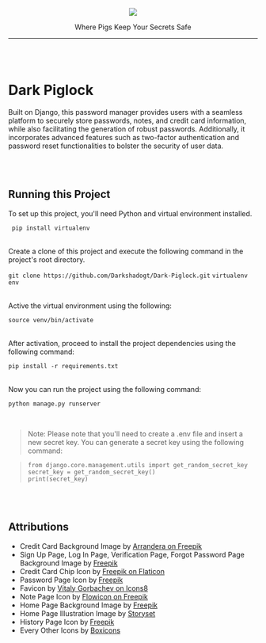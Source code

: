 <p align="center">
  <picture>
    <source media="(prefers-color-scheme: light)" srcset="https://github.com/Darkshadogt/Dark-Piglock/assets/122583206/dafa2884-6087-427a-9305-1c408b214789">
    <source media="(prefers-color-scheme: dark)" srcset="https://github.com/Darkshadogt/Dark-Piglock/assets/122583206/0b7daee8-6990-49f1-910d-28237145f817">
    <img src="https://github.com/Darkshadogt/Dark-Piglock/assets/122583206/dafa2884-6087-427a-9305-1c408b214789">
  </picture>
</p>
<p align="center">Where Pigs Keep Your Secrets Safe</p>


---
<br>
<br>

# Dark Piglock

Built on Django, this password manager provides users with a seamless platform to securely store passwords, notes, and credit card information, while also facilitating the generation of robust passwords. Additionally, it incorporates advanced features such as two-factor authentication and password reset functionalities to bolster the security of user data.

<br>
<br>

## Running this Project


To set up this project, you'll need Python and virtual environment installed.


```  pip install virtualenv ```

<br>
Create a clone of this project and execute the following command in the project's root directory.


``` git clone https://github.com/Darkshadogt/Dark-Piglock.git ```
``` virtualenv env ```

<br>
Active the virtual environment using the following:


``` source venv/bin/activate ```

<br>
After activation, proceed to install the project dependencies using the following command:


``` pip install -r requirements.txt ```

<br>
Now you can run the project using the following command:


``` python manage.py runserver ```

<br>


>Note: Please note that you'll need to create a .env file and insert a new secret key. You can generate a secret key using the following command:


>```
>from django.core.management.utils import get_random_secret_key
>secret_key = get_random_secret_key()
>print(secret_key)
>```

<br>
<br>


## Attributions


- Credit Card Background Image by [Arrandera on Freepik](https://www.freepik.com/free-vector/background-luxury-minimalist-gradient-style-design_32582886.htm#page=2&query=dark%20vector%20background&position=30&from_view=search&track=ais&uuid=0b077dd1-421b-47da-a2d2-b748ddbd193a)
- Sign Up Page, Log In Page, Verification Page, Forgot Password Page Background Image by [Freepik](https://www.freepik.com/free-vector/gradient-black-background-with-wavy-lines_19852122.htm#query=dark%20theme%20vector%20background&position=8&from_view=search&track=ais&uuid=5fa2d0fc-99ae-437f-a630-cc21610266c7)
- Credit Card Chip Icon by [Freepik on Flaticon]()
- Password Page Icon by [Freepik](https://www.freepik.com/icon/animal-rights_2865584#fromView=search&term=pig+lock&track=ais&page=1&position=31&uuid=3f7dfbf6-5dbb-4b17-812a-f2923c1652ca)
- Favicon by [Vitaly Gorbachev on Icons8](https://icons8.com/icon/qudcNstH1hBC/pig)
- Note Page Icon by [Flowicon on Freepik](https://www.freepik.com/icon/book_6153987#fromView=search&term=pig+with+notebook&track=ais&page=1&position=17&uuid=06c214f7-3f84-4666-9a1f-06e42c4b8deb)
- Home Page Background Image by [Freepik](https://www.freepik.com/free-vector/gradient-black-background-with-wavy-lines_19852128.htm#query=dark%20theme%20vector&position=12&from_view=search&track=ais&uuid=5c4ba701-a1f6-4f83-bbda-6470cbea0ae8)
- Home Page Illustration Image by [Storyset](https://storyset.com/illustration/secure-login/rafiki)
- History Page Icon by [Freepik](https://www.freepik.com/icon/no-pork_9958719)
- Every Other Icons by [Boxicons](https://boxicons.com/)
